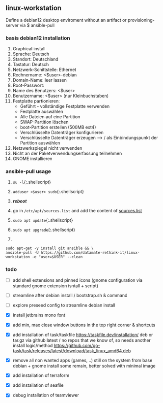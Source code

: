 ## linux-workstation
Define a debian12 desktop enviroment without an artifact or provisioning-server via $ ansible-pull

### basis debian12 installation
1. Graphical install
2. Sprache: Deutsch
3. Standort: Deutschland
4. Tastatur: Deutsch
5. Netzwerk-Scnittstelle: Ethernet
6. Rechnername: <$user>-debian
7. Domain-Name: leer lassen
8. Root-Passwort:
9. Name des Benutzers: <$user>
10. Benutzername: <$user> (nur Kleinbuchstaben)
11. Festplatte partionieren:
    - Geführt - vollständige Festplatte verwenden
    - Festplatte auswählen
    - Alle Dateien auf eine Partition
    - SWAP-Partition löschen
    - boot-Partition erstellen (500MB ext4)
    - Verschlüsselte Datenträger konfigurieren
    - Verschlüsselte Datenträger erzeugen --> / als Einbindungspunkt der Partition auswählen
12. Netzwerkspiegel nicht verwenden
13. Nicht an der Paketverwendungserfassung teilnehmen
14. GNOME installieren


### ansible-pull usage
1. `su -l`{:.shellscript}
2. `adduser <$user> sudo`{:.shellscript}
3. ***reboot***

4. go in `/etc/apt/sources.list` and add the content of [sources.list](https://github.com/datamate-rethink-it/linux-workstation/blob/main/files/sources.list)
5. `sudo apt update`{:.shellscript}
6. `sudo apt upgrade`{:.shellscript}

7.
```shellscript
sudo apt-get -y install git ansible && \
ansible-pull -U https://github.com/datamate-rethink-it/linux-workstation -e "user=$USER" --clean
```

### todo
- [ ] add shell extensions and pinned icons (gnome configuration via standard gnome extension isntall + script)
- [ ] streamline after debian install / bootstrap.sh & command
- [ ] explore preseed config to streamline debian install

- [x] install jetbrains mono font
- [x] add min, max close window buttons in the top right corner & shortcuts
- [x] add installation of task/taskfile https://taskfile.dev/installation/ deb or tar.gz via github latest / no repos that we know of, so needs another install logic/method
https://github.com/go-task/task/releases/latest/download/task_linux_amd64.deb
- [x] remove all non wanted apps (games, ..) still on the system from base debian + gnome install
some remain, better solved with minimal image
- [x] add installation of terraform
- [x] add installation of seafile
- [x] debug installation of teamviewer
